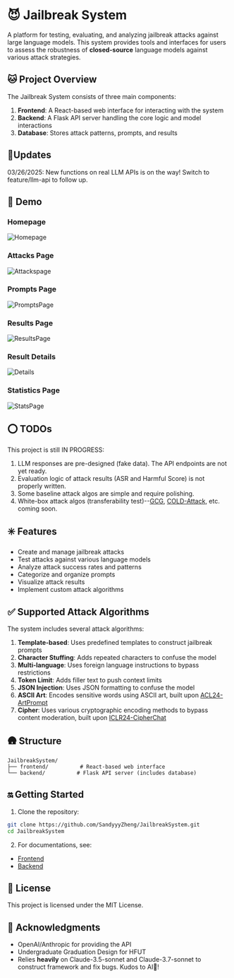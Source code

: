 # 😈 Jailbreak System

A platform for testing, evaluating, and analyzing jailbreak attacks against large language models. This system provides tools and interfaces for users to assess the robustness of **closed-source** language models against various attack strategies.

## 🐱 Project Overview

The Jailbreak System consists of three main components:

1. **Frontend**: A React-based web interface for interacting with the system
2. **Backend**: A Flask API server handling the core logic and model interactions
3. **Database**: Stores attack patterns, prompts, and results

## 🦾Updates

03/26/2025: New functions on real LLM APIs is on the way! Switch to feature/llm-api to follow up. 

## 🙌 Demo

### Homepage

![Homepage](demo/Home-Page.png "Homepage")

### Attacks Page

![Attackspage](demo/Attacks-Page.png "AttacksPage")

### Prompts Page

![PromptsPage](demo/Prompts-Page.png "PromptsPage")

### Results Page

![ResultsPage](demo/Results-Page.png "ResultsPage")

### Result Details

![Details](demo/Details.png "Details")

### Statistics Page

![StatsPage](demo/Stats-Page.png "StatsPage")

## ⭕ TODOs

This project is still IN PROGRESS:

1. LLM responses are pre-designed (fake data). The API endpoints are not yet ready.
2. Evaluation logic of attack results (ASR and Harmful Score) is not properly written.
3. Some baseline attack algos are simple and require polishing.
4. White-box attack algos (transferability test)--[GCG](https://github.com/llm-attacks/llm-attacks), [COLD-Attack](https://github.com/Yu-Fangxu/COLD-Attack), etc. coming soon.

## ✳️ Features

- Create and manage jailbreak attacks
- Test attacks against various language models
- Analyze attack success rates and patterns
- Categorize and organize prompts
- Visualize attack results
- Implement custom attack algorithms

## ✅ Supported Attack Algorithms

The system includes several attack algorithms:

1. **Template-based**: Uses predefined templates to construct jailbreak prompts
2. **Character Stuffing**: Adds repeated characters to confuse the model
3. **Multi-language**: Uses foreign language instructions to bypass restrictions
4. **Token Limit**: Adds filler text to push context limits
5. **JSON Injection**: Uses JSON formatting to confuse the model
6. **ASCII Art**: Encodes sensitive words using ASCII art, built upon [ACL24-ArtPrompt](https://github.com/uw-nsl/ArtPrompt)
7. **Cipher**: Uses various cryptographic encoding methods to bypass content moderation, built upon [ICLR24-CipherChat](https://github.com/RobustNLP/CipherChat)

## 🛖 Structure

```
JailbreakSystem/
├── frontend/          # React-based web interface
└── backend/          # Flask API server (includes database)
```

## 🔛 Getting Started

1. Clone the repository:

```bash
git clone https://github.com/SandyyyZheng/JailbreakSystem.git
cd JailbreakSystem
```

2. For documentations, see: 

- [Frontend](frontend/README.md)
- [Backend](backend/README.md)

## 📖 License

This project is licensed under the MIT License.

## 👻 Acknowledgments

- OpenAI/Anthropic for providing the API
- Undergraduate Graduation Design for HFUT
- Relies **heavily** on Claude-3.5-sonnet and Claude-3.7-sonnet to construct framework and fix bugs. Kudos to AI🤖!